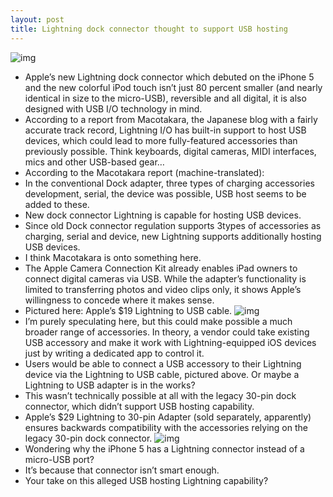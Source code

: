 ```yaml
---
layout: post
title: Lightning dock connector thought to support USB hosting
---
```

![img](http://media.idownloadblog.com/wp-content/uploads/2012/09/iPhone-5-Lightning-cable.png)
* Apple’s new Lightning dock connector which debuted on the iPhone 5 and the new colorful iPod touch isn’t just 80 percent smaller (and nearly identical in size to the micro-USB), reversible and all digital, it is also designed with USB I/O technology in mind.
* According to a report from Macotakara, the Japanese blog with a fairly accurate track record, Lightning I/O has built-in support to host USB devices, which could lead to more fully-featured accessories than previously possible. Think keyboards, digital cameras, MIDI interfaces, mics and other USB-based gear…
* According to the Macotakara report (machine-translated):
* In the conventional Dock adapter, three types of charging accessories development, serial, the device was possible, USB host seems to be added to these.
* New dock connector Lightning is capable for hosting USB devices.
* Since old Dock connector regulation supports 3types of accessories as charging, serial and device, new Lightning supports additionally hosting USB devices.
* I think Macotakara is onto something here.
* The Apple Camera Connection Kit already enables iPad owners to connect digital cameras via USB. While the adapter’s functionality is limited to transferring photos and video clips only, it shows Apple’s willingness to concede where it makes sense.
* Pictured here: Apple’s $19 Lightning to USB cable.
![img](http://media.idownloadblog.com/wp-content/uploads/2012/09/jpeg2.jpeg)
* I’m purely speculating here, but this could make possible a much broader range of accessories. In theory, a vendor could take existing USB accessory and make it work with Lightning-equipped iOS devices just by writing a dedicated app to control it.
* Users would be able to connect a USB accessory to their Lightning device via the Lightning to USB cable, pictured above. Or maybe a Lightning to USB adapter is in the works?
* This wasn’t technically possible at all with the legacy 30-pin dock connector, which didn’t support USB hosting capability.
* Apple’s $29 Lightning to 30-pin Adapter (sold separately, apparently) ensures backwards compatibility with the accessories relying on the legacy 30-pin dock connector.
![img](http://media.idownloadblog.com/wp-content/uploads/2012/09/jpeg1.jpeg)
* Wondering why the iPhone 5 has a Lightning connector instead of a micro-USB port?
* It’s because that connector isn’t smart enough.
* Your take on this alleged USB hosting Lightning capability?


